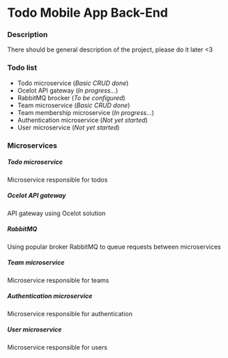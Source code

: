 # Todo Mobile App Back-End

### Description
There should be general description of the project, please do it later <3

### Todo list
* Todo microservice             (_Basic CRUD done_)
* Ocelot API gateway            (_In progress..._)
* RabbitMQ brocker              (_To be configured_)
* Team microservice             (_Basic CRUD done_)
* Team membership microservice  (_In progress..._)
* Authentication microservice   (_Not yet started_)
* User microservice             (_Not yet started_)

### Microservices
##### Todo microservice
Microservice responsible for todos
##### Ocelot API gateway
API gateway using Ocelot solution
##### RabbitMQ
Using popular broker RabbitMQ to queue requests between microservices
##### Team microservice
Microservice responsible for teams
##### Authentication microservice
Microservice responsible for authentication
##### User microservice
Microservice responsible for users
